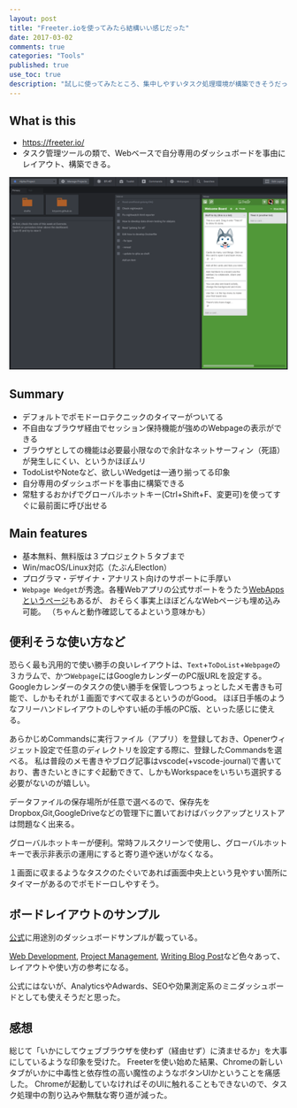 ```yaml
---
layout: post
title: "Freeter.ioを使ってみたら結構いい感じだった"
date: 2017-03-02
comments: true
categories: "Tools"
published: true
use_toc: true
description: "試しに使ってみたところ、集中しやすいタスク処理環境が構築できそうだったので。" 
---
```


## What is this

- <https://freeter.io/>
- タスク管理ツールの類で、Webベースで自分専用のダッシュボードを事由にレイアウト、構築できる。

<img style="width:auto;height:auto;" src="/assets/images/blog/time-management-with-freeter/screenshot.png" />

## Summary

* デフォルトでポモドーロテクニックのタイマーがついてる
* 不自由なブラウザ経由でセッション保持機能が強めのWebpageの表示ができる
* ブラウザとしての機能は必要最小限なので余計なネットサーフィン（死語）が発生しにくい、というかほぼムリ
* TodoListやNoteなど、欲しいWedgetは一通り揃ってる印象
* 自分専用のダッシュボードを事由に構築できる
* 常駐するおかげでグローバルホットキー(Ctrl+Shift+F、変更可)を使ってすぐに最前面に呼び出せる

## Main features

* 基本無料、無料版は３プロジェクト５タブまで
* Win/macOS/Linux対応（たぶんElectlon）
* プログラマ・デザイナ・アナリスト向けのサポートに手厚い
* `Webpage Wedget`が秀逸。各種Webアプリの公式サポートをうたう[WebAppsというページ](https://freeter.io/embedding-web-apps)もあるが、
おそらく事実上ほぼどんなWebページも埋め込み可能。
（ちゃんと動作確認してるよという意味かも）

## 便利そうな使い方など

恐らく最も汎用的で使い勝手の良いレイアウトは、`Text`+`ToDoList`+`Webpage`の３カラムで、かつ`Webpage`にはGoogleカレンダーのPC版URLを設定する。
Googleカレンダーのタスクの使い勝手を保管しつつちょっとしたメモ書きも可能で、しかもそれが１画面ですべて収まるというのがGood。
ほぼ日手帳のようなフリーハンドレイアウトのしやすい紙の手帳のPC版、といった感じに使える。

あらかじめCommandsに実行ファイル（アプリ）を登録しておき、Openerウィジェット設定で任意のディレクトリを設定する際に、登録したCommandsを選べる。
私は普段のメモ書きやブログ記事はvscode(+vscode-journal)で書いており、書きたいときにすぐ起動できて、しかもWorkspaceをいちいち選択する必要がないのが嬉しい。

データファイルの保存場所が任意で選べるので、保存先をDropbox,Git,GoogleDriveなどの管理下に置いておけばバックアップとリストアは問題なく出来る。

グローバルホットキーが便利。常時フルスクリーンで使用し、グローバルホットキーで表示非表示の運用にすると寄り道や迷いがなくなる。

１画面に収まるようなタスクのたぐいであれば画面中央上という見やすい箇所にタイマーがあるのでポモドーロしやすそう。

## ボードレイアウトのサンプル

[公式](https://freeter.io/dashboard-examples)に用途別のダッシュボードサンプルが載っている。

[Web Development](https://freeter.io/dashboard-examples/web-development),
[Project Management](https://freeter.io/dashboard-examples/project-management),
[Writing Blog Post](https://freeter.io/dashboard-examples/writing-blog-post)など色々あって、レイアウトや使い方の参考になる。

公式にはないが、AnalyticsやAdwards、SEOや効果測定系のミニダッシュボードとしても使えそうだと思った。

## 感想

総じて「いかにしてウェブブラウザを使わず（経由せず）に済ませるか」を大事にしているような印象を受けた。
Freeterを使い始めた結果、Chromeの新しいタブがいかに中毒性と依存性の高い魔性のようなボタンUIかということを痛感した。
Chromeが起動していなければそのUIに触れることもできないので、タスク処理中の割り込みや無駄な寄り道が減った。
